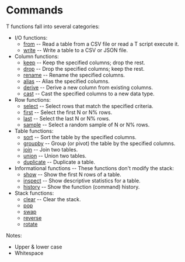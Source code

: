 # Commands

T functions fall into several categories:

- I/O functions:
    - [from](functions/from.md) -- Read a table from a CSV file or read a T script execute it.
    - [write](functions/write.md) -- Write a table to a CSV or JSON file.
- Column functions:
    - [keep](functions/keep.md) -- Keep the specified columns; drop the rest.
    - [drop](functions/drop.md) -- Drop the specified columns; keep the rest.
    - [rename](functions/rename.md) -- Rename the specified columns.
    - [alias](functions/alias.md) -- Alias the specified columns.
    - [derive](functions/derive.md) -- Derive a new column from existing columns.
    - [cast](functions/cast.md) -- Cast the specified columns to a new data type.
- Row functions:
    - [select](functions/select.md) -- Select rows that match the specified criteria.
    - [first](functions/first.md) -- Select the first N or N% rows.
    - [last](functions/last.md) -- Select the last N or N% rows.
    - [sample](functions/sample.md) -- Select a random sample of N or N% rows.
- Table functions:
    - [sort](functions/sort.md) -- Sort the table by the specified columns.
    - [groupby](functions/groupby.md) -- Group (or pivot) the table by the specified columns.
    - [join](functions/join.md) -- Join two tables.
    - [union](functions/union.md) -- Union two tables.
    - [duplicate](functions/duplicate.md) -- Duplicate a table.
- Informational functions -- These functions don't modify the stack:
    - [show](functions/show.md) -- Show the first N rows of a table.
    - [inspect](functions/inspect.md) -- Show descriptive statistics for a table.
    - [history](functions/history.md) -- Show the function (command) history.
- Stack functions:
    - [clear](functions/clear.md) -- Clear the stack.
    - [pop](functions/pop.md)
    - [swap](functions/swap.md)
    - [reverse](functions/reverse.md)
    - [rotate](functions/rotate.md)

Notes:

- Upper & lower case
- Whitespace
